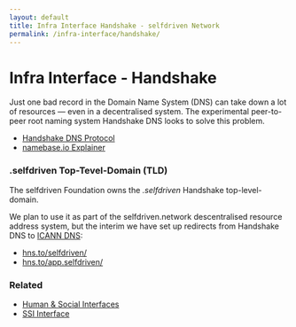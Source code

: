 ```yaml
---
layout: default
title: Infra Interface Handshake - selfdriven Network
permalink: /infra-interface/handshake/
---
```


# Infra Interface - Handshake

Just one bad record in the Domain Name System (DNS) can take down a lot of resources — even in a decentralised system. The experimental peer-to-peer root naming system Handshake DNS looks to solve this problem.

- [Handshake DNS Protocol](https://handshake.org/)
- [namebase.io Explainer](https://www.namebase.io/blog/meet-handshake-decentralizing-dns-to-improve-the-security-of-the-internet/)

### .selfdriven Top-Tevel-Domain (TLD)

The selfdriven Foundation owns the *.selfdriven* Handshake top-level-domain.

We plan to use it as part of the selfdriven.network descentralised resource address system, but the interim we have set up redirects from Handshake DNS to [ICANN DNS](https://www.icann.org/resources/pages/dns-2022-09-13-en?utm_source=chatgpt.com):

- [hns.to/selfdriven/](https://hns.to/selfdriven/)
- [hns.to/app.selfdriven/](https://hns.to/app.selfdriven/)

### Related
- [Human & Social Interfaces](/human-social-interfaces/)
- [SSI Interface](/ssi-interface/)